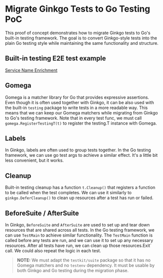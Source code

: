 # Migrate Ginkgo Tests to Go Testing PoC

This proof of concept demonstrates how to migrate Ginkgo tests to Go's built-in testing framework. The goal is to convert Ginkgo-style tests into the plain Go testing style while maintaining the same functionality and structure.

## Built-in testing E2E test example

[Service Name Enrichment](./_service_name_enrichment_test.go)

## Gomega

Gomega is a matcher library for Go that provides expressive assertions. Even though it is often used together with Ginkgo, it can be also used with the built-in `testing` package to write tests in a more readable way. This means that we can keep our Gomega matchers while migrating from Ginkgo to Go's testing framework. Note that in every test func, we must call `gomega.RegisterTestingT(t)` to register the testing.T instance with Gomega.

## Labels

In Ginkgo, labels are often used to group tests together. In the Go testing framework, we can use go test args to achieve a similar effect. It's a little bit less convenient, but it works.

## Cleanup

Built-in testing cleanup has a function `t.Cleanup()` that registers a function to be called when the test completes. We can use it similarly to `ginkgo.DeferCleanup()` to clean up resources after a test has run or failed.

## BeforeSuite / AfterSuite

In Ginkgo, `BeforeSuite` and `AfterSuite` are used to set up and tear down resources that are shared across all tests. In the Go testing framework, we can use `TestMain` to achieve similar functionality. The `TestMain` function is called before any tests are run, and we can use it to set up any necessary resources. After all tests have run, we can clean up those resources.Exit` call. We could also repeat the logic in each test.

> **NOTE:** 
> We must adapt the `testkit/suite` package so that it has no Gomega matchers and no `testenv` dependency. It must be usable by both Ginkgo and Go testing during the migration phase.

